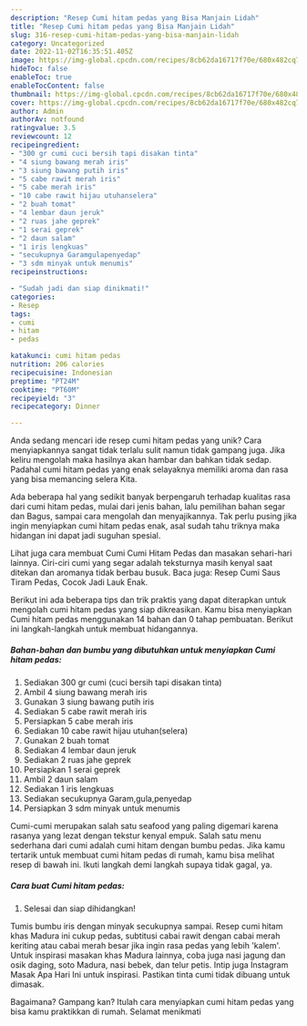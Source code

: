 ```yaml
---
description: "Resep Cumi hitam pedas yang Bisa Manjain Lidah"
title: "Resep Cumi hitam pedas yang Bisa Manjain Lidah"
slug: 316-resep-cumi-hitam-pedas-yang-bisa-manjain-lidah
category: Uncategorized
date: 2022-11-02T16:35:51.405Z
image: https://img-global.cpcdn.com/recipes/8cb62da16717f70e/680x482cq70/cumi-hitam-pedas-foto-resep-utama.jpg
hideToc: false
enableToc: true
enableTocContent: false
thumbnail: https://img-global.cpcdn.com/recipes/8cb62da16717f70e/680x482cq70/cumi-hitam-pedas-foto-resep-utama.jpg
cover: https://img-global.cpcdn.com/recipes/8cb62da16717f70e/680x482cq70/cumi-hitam-pedas-foto-resep-utama.jpg
author: Admin
authorAv: notfound
ratingvalue: 3.5
reviewcount: 12
recipeingredient:
- "300 gr cumi cuci bersih tapi disakan tinta"
- "4 siung bawang merah iris"
- "3 siung bawang putih iris"
- "5 cabe rawit merah iris"
- "5 cabe merah iris"
- "10 cabe rawit hijau utuhanselera"
- "2 buah tomat"
- "4 lembar daun jeruk"
- "2 ruas jahe geprek"
- "1 serai geprek"
- "2 daun salam"
- "1 iris lengkuas"
- "secukupnya Garamgulapenyedap"
- "3 sdm minyak untuk menumis"
recipeinstructions:

- "Sudah jadi dan siap dinikmati!"
categories:
- Resep
tags:
- cumi
- hitam
- pedas

katakunci: cumi hitam pedas 
nutrition: 206 calories
recipecuisine: Indonesian
preptime: "PT24M"
cooktime: "PT60M"
recipeyield: "3"
recipecategory: Dinner

---
```





Anda sedang mencari ide resep cumi hitam pedas yang unik? Cara menyiapkannya sangat tidak terlalu sulit namun tidak gampang juga. Jika keliru mengolah maka hasilnya akan hambar dan bahkan tidak sedap. Padahal cumi hitam pedas yang enak selayaknya memiliki aroma dan rasa yang bisa memancing selera Kita.





Ada beberapa hal yang sedikit banyak berpengaruh terhadap kualitas rasa dari cumi hitam pedas, mulai dari jenis bahan, lalu pemilihan bahan segar dan Bagus, sampai cara mengolah dan menyajikannya. Tak perlu pusing jika ingin menyiapkan cumi hitam pedas enak,      asal sudah tahu triknya maka hidangan ini dapat jadi suguhan spesial.














Lihat juga cara membuat Cumi Cumi Hitam Pedas dan masakan sehari-hari lainnya. Ciri-ciri cumi yang segar adalah teksturnya masih kenyal saat ditekan dan aromanya tidak berbau busuk. Baca juga: Resep Cumi Saus Tiram Pedas, Cocok Jadi Lauk Enak.






Berikut ini ada beberapa tips dan trik praktis yang dapat diterapkan untuk mengolah cumi hitam pedas yang siap dikreasikan. Kamu bisa menyiapkan Cumi hitam pedas menggunakan 14 bahan dan 0 tahap pembuatan. Berikut ini langkah-langkah untuk membuat hidangannya.

<!--inarticleads1-->

##### Bahan-bahan dan bumbu yang dibutuhkan untuk menyiapkan Cumi hitam pedas:

1. Sediakan 300 gr cumi (cuci bersih tapi disakan tinta)
1. Ambil 4 siung bawang merah iris
1. Gunakan 3 siung bawang putih iris
1. Sediakan 5 cabe rawit merah iris
1. Persiapkan 5 cabe merah iris
1. Sediakan 10 cabe rawit hijau utuhan(selera)
1. Gunakan 2 buah tomat
1. Sediakan 4 lembar daun jeruk
1. Sediakan 2 ruas jahe geprek
1. Persiapkan 1 serai geprek
1. Ambil 2 daun salam
1. Sediakan 1 iris lengkuas
1. Sediakan secukupnya Garam,gula,penyedap
1. Persiapkan 3 sdm minyak untuk menumis


Cumi-cumi merupakan salah satu seafood yang paling digemari karena rasanya yang lezat dengan tekstur kenyal empuk. Salah satu menu sederhana dari cumi adalah cumi hitam dengan bumbu pedas. Jika kamu tertarik untuk membuat cumi hitam pedas di rumah, kamu bisa melihat resep di bawah ini. Ikuti langkah demi langkah supaya tidak gagal, ya. 

<!--inarticleads2-->

##### Cara buat Cumi hitam pedas:


1. Selesai dan siap dihidangkan!

Tumis bumbu iris dengan minyak secukupnya sampai. Resep cumi hitam khas Madura ini cukup pedas, subtitusi cabai rawit dengan cabai merah keriting atau cabai merah besar jika ingin rasa pedas yang lebih &#39;kalem&#39;. Untuk inspirasi masakan khas Madura lainnya, coba juga nasi jagung dan osik daging, soto Madura, nasi bebek, dan telur petis. Intip juga Instagram Masak Apa Hari Ini untuk inspirasi. Pastikan tinta cumi tidak dibuang untuk dimasak. 

Bagaimana? Gampang kan? Itulah cara menyiapkan cumi hitam pedas yang bisa kamu praktikkan di rumah. Selamat menikmati
